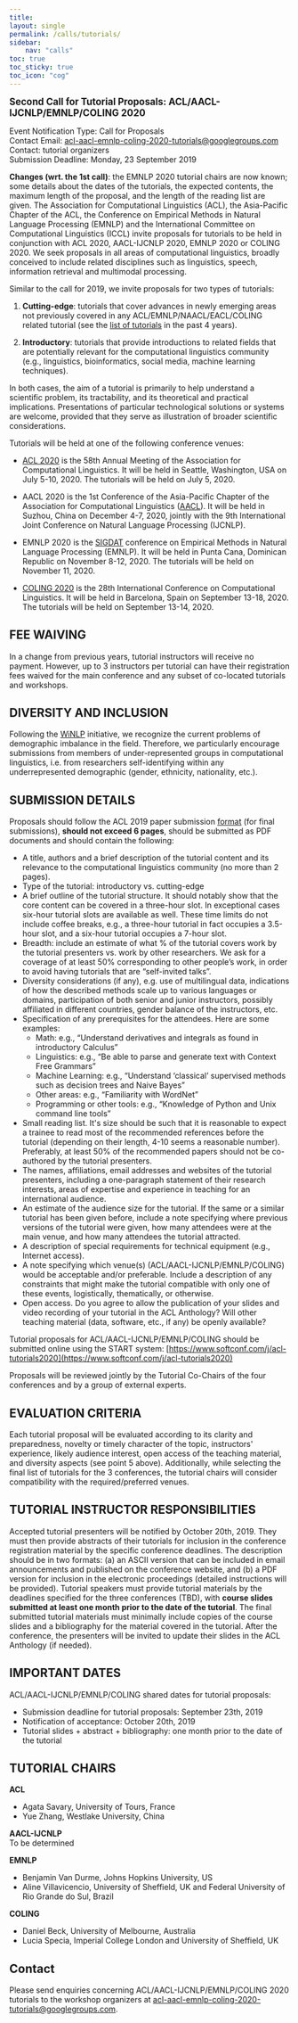 ```yaml
---
title: 
layout: single
permalink: /calls/tutorials/
sidebar: 
    nav: "calls"
toc: true
toc_sticky: true
toc_icon: "cog"
---
```


<span style="font-weight: bolder;font-size: larger;">Second Call for Tutorial Proposals: ACL/AACL-IJCNLP/EMNLP/COLING 2020</span>


Event Notification Type: Call for Proposals <br/>
Contact Email: acl-aacl-emnlp-coling-2020-tutorials@googlegroups.com <br/>
Contact: tutorial organizers <br/>
Submission Deadline: Monday, 23 September 2019 <br/>

**Changes (wrt. the 1st call)**: the EMNLP 2020 tutorial chairs are now known; some details about the dates of the tutorials, the expected contents, the maximum length of the proposal, and the length of the reading list are given. 
The Association for Computational Linguistics (ACL), the Asia-Pacific Chapter of the ACL, 
the Conference on Empirical Methods in Natural Language Processing (EMNLP) and the International Committee on Computational Linguistics (ICCL) invite proposals for tutorials to be held in conjunction with ACL 2020, AACL-IJCNLP 2020, EMNLP 2020 or COLING 2020. We seek proposals in all areas of computational linguistics, broadly conceived to include related disciplines such as linguistics, speech, information retrieval and multimodal processing. 
 
Similar to the call for  2019, we invite proposals for two types of tutorials:

1. **Cutting-edge**: tutorials that cover advances in newly emerging areas not previously covered in any ACL/EMNLP/NAACL/EACL/COLING related tutorial (see the [list of tutorials](https://www.aclweb.org/adminwiki/index.php?title=Past_tutorials) in the past 4 years).

2. **Introductory**: tutorials that provide introductions to related fields that are potentially relevant for the computational linguistics community (e.g., linguistics, bioinformatics, social media, machine learning techniques).

In both cases, the aim of a tutorial is primarily to help understand a scientific problem, its tractability, and its theoretical and practical implications. Presentations of particular technological solutions or systems are welcome, provided that they serve as illustration of broader scientific considerations.


Tutorials will be held at one of the following conference venues:

- [ACL 2020](https://acl2020.org/) is the 58th Annual Meeting of the Association for Computational Linguistics. It will be held in Seattle, Washington, USA on July 5-10, 2020. The tutorials will be held on July 5, 2020. 

- AACL 2020 is the 1st Conference of the Asia-Pacific Chapter of the Association for Computational Linguistics ([AACL](http://aaclweb.org/about/index.html)). It will be held in Suzhou, China on December 4-7, 2020, jointly with the 9th International Joint Conference on Natural Language Processing (IJCNLP). 

- EMNLP 2020 is the [SIGDAT](https://sigdat.org/) conference on Empirical Methods in Natural Language Processing (EMNLP). It will be held in Punta Cana, Dominican Republic on November 8-12, 2020. The tutorials will be held on November 11, 2020.

- [COLING 2020](https://coling2020.org/) is the 28th International Conference on Computational Linguistics. It will be held in Barcelona, Spain on September 13-18, 2020. The tutorials will be held on September 13-14, 2020.


## FEE WAIVING

In a change from previous years, tutorial instructors will receive no payment. However, up to 3 instructors per tutorial can have their registration fees waived for the main conference and any subset of co-located tutorials and workshops.

## DIVERSITY AND INCLUSION

Following the [WiNLP](http://www.winlp.org/winlp-2019-workshop/2nd-call-for-papers/) initiative, we recognize the current problems of demographic imbalance in the field. Therefore, we particularly encourage submissions from members of under-represented groups in computational linguistics, i.e. from researchers self-identifying within any underrepresented demographic (gender, ethnicity, nationality, etc.).

## SUBMISSION DETAILS

Proposals should follow the ACL 2019 paper submission [format](http://www.acl2019.org/EN/call-for-papers.xhtml) (for final submissions), **should not exceed 6 pages**, should be submitted as PDF documents and should contain the following:

- A title, authors and a brief description of the tutorial content and its relevance to the computational linguistics community (no more than 2 pages).
- Type of the tutorial: introductory vs. cutting-edge
- A brief outline of the tutorial structure. It should notably show that the core content can be covered in a three-hour slot. In exceptional cases six-hour tutorial slots are available as well. These time limits do not include coffee breaks, e.g., a three-hour tutorial in fact occupies a 3.5-hour slot, and a six-hour tutorial occupies a 7-hour slot.
- Breadth: include an estimate of what % of the tutorial covers work by the tutorial  presenters vs. work by other researchers. We ask for a coverage of at least 50% corresponding to other people’s work, in order to avoid having tutorials that are “self-invited talks”.
- Diversity considerations (if any), e.g. use of multilingual data, indications of how the described methods scale up to various languages or domains, participation of both senior and junior instructors, possibly affiliated in different countries, gender balance of the instructors, etc.
- Specification of any prerequisites for the attendees. Here are some examples:
    + Math: e.g., “Understand derivatives and integrals as found in introductory Calculus”
    + Linguistics: e.g., “Be able to parse and generate text with Context Free Grammars”
    + Machine Learning: e.g., “Understand ‘classical’ supervised methods such as decision trees and Naive Bayes”
    + Other areas: e.g., “Familiarity with WordNet”
    + Programming or other tools: e.g., “Knowledge of Python and Unix command line tools”
- Small reading list. It's size should be such that it is reasonable to expect a trainee to read most of the recommended references before the tutorial (depending on their length, 4-10 seems a reasonable number). Preferably, at least 50% of the recommended papers should not be co-authored by the tutorial presenters.
- The names, affiliations, email addresses and websites of the tutorial presenters, including a one-paragraph statement of their research interests, areas of expertise and experience in teaching for an international audience.
- An estimate of the audience size for the tutorial. If the same or a similar tutorial has been given before, include a note specifying where previous versions of the tutorial were given, how many attendees were at the main venue, and how many attendees the tutorial attracted.
- A description of special requirements for technical equipment (e.g., Internet access).
- A note specifying which venue(s) (ACL/AACL-IJCNLP/EMNLP/COLING) would be acceptable and/or preferable. Include a description of any constraints that might make the tutorial compatible with only one of these events, logistically, thematically, or otherwise.
- Open access. Do you agree to allow the publication of your slides and video recording of your tutorial in the ACL Anthology? Will other teaching material (data, software, etc., if any) be openly available?

Tutorial proposals for ACL/AACL-IJCNLP/EMNLP/COLING should be submitted online using the START system: [https://www.softconf.com/j/acl-tutorials2020](https://www.softconf.com/j/acl-tutorials2020) 

<!--
<div class="text-center">
<a href="https://www.softconf.com/j/acl-tutorials2020" target="_blank" class="btn btn-primary">Submit a Proposal</a></div>
-->

Proposals will be reviewed jointly by the Tutorial Co-Chairs of the four conferences and by a group of external experts.

## EVALUATION CRITERIA

Each tutorial proposal will be evaluated according to its clarity and preparedness, novelty or timely character of the topic, instructors' experience, likely audience interest, open access of the teaching material, and diversity aspects (see point 5 above). Additionally, while selecting the final list of tutorials for the 3 conferences, the tutorial chairs will consider compatibility with the required/preferred venues.

## TUTORIAL INSTRUCTOR RESPONSIBILITIES

Accepted tutorial presenters will be notified by October 20th, 2019. They must then provide abstracts of their tutorials for inclusion in the conference registration material by the specific conference deadlines. The description should be in two formats: (a) an ASCII version that can be included in email announcements and published on the conference website, and (b) a PDF version for inclusion in the electronic proceedings (detailed instructions will be provided). Tutorial speakers must provide tutorial materials by the deadlines specified for the three conferences (TBD), with **course slides submitted at least one month prior to the date of the tutorial**. The final submitted tutorial materials must minimally include copies of the course slides and a bibliography for the material covered in the tutorial. After the conference, the presenters will be invited to update their slides in the ACL Anthology (if needed).


## IMPORTANT DATES

ACL/AACL-IJCNLP/EMNLP/COLING shared dates for tutorial proposals:
- Submission deadline for tutorial proposals: September 23th, 2019
- Notification of acceptance: October 20th, 2019
- Tutorial slides + abstract + bibliography: one month prior to the date of the tutorial

## TUTORIAL CHAIRS

**ACL**<br/>
- Agata Savary, University of Tours, France <br/>
- Yue Zhang, Westlake University, China

**AACL-IJCNLP**<br/>
To be determined

**EMNLP**<br/>
- Benjamin Van Durme, Johns Hopkins University, US <br/>
- Aline Villavicencio, University of Sheffield, UK and Federal University of Rio Grande do Sul, Brazil

  
**COLING**<br/>
- Daniel Beck, University of Melbourne, Australia <br/>
- Lucia Specia, Imperial College London and University of Sheffield, UK

## Contact 

Please send enquiries concerning ACL/AACL-IJCNLP/EMNLP/COLING 2020 tutorials to the workshop organizers at [acl-aacl-emnlp-coling-2020-tutorials@googlegroups.com](mailto:acl-aacl-emnlp-coling-2020-tutorials@googlegroups.com).


